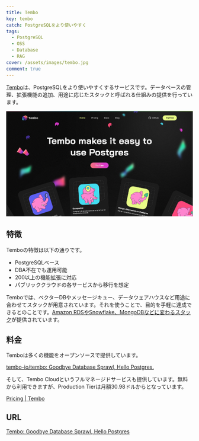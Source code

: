 ```yaml
---
title: Tembo
key: tembo
catch: PostgreSQLをより使いやすく
tags:
  - PostgreSQL
  - OSS
  - Database
  - RAG
cover: /assets/images/tembo.jpg
comment: true
---
```


[Tembo](https://tembo.io/)は、PostgreSQLをより使いやすくするサービスです。データベースの管理、拡張機能の追加、用途に応じたスタックと呼ばれる仕組みの提供を行っています。

[![TemboのWebサイト](/assets/images/tembo.jpg)](https://tembo.io/)

<!--more-->

## 特徴

Temboの特徴は以下の通りです。

- PostgreSQLベース
- DBA不在でも運用可能
- 200以上の機能拡張に対応
- パブリッククラウドの各サービスから移行を想定

Temboでは、ベクターDBやメッセージキュー、データウェアハウスなど用途に合わせてスタックが用意されています。それを使うことで、目的を手軽に達成できるとのことです。[Amazon RDSやSnowflake、MongoDBなどに変わるスタック](https://tembo.io/docs/product/stacks/intro-to-stacks)が提供されています。

## 料金

Temboは多くの機能をオープンソースで提供しています。

[tembo-io/tembo: Goodbye Database Sprawl, Hello Postgres.](https://github.com/tembo-io/tembo)

そして、Tembo Cloudというフルマネージドサービスも提供しています。無料から利用できますが、Production Tierは月額30.98ドルからとなっています。

[Pricing \| Tembo](https://tembo.io/pricing/)


## URL

[Tembo: Goodbye Database Sprawl, Hello Postgres](https://tembo.io/)
